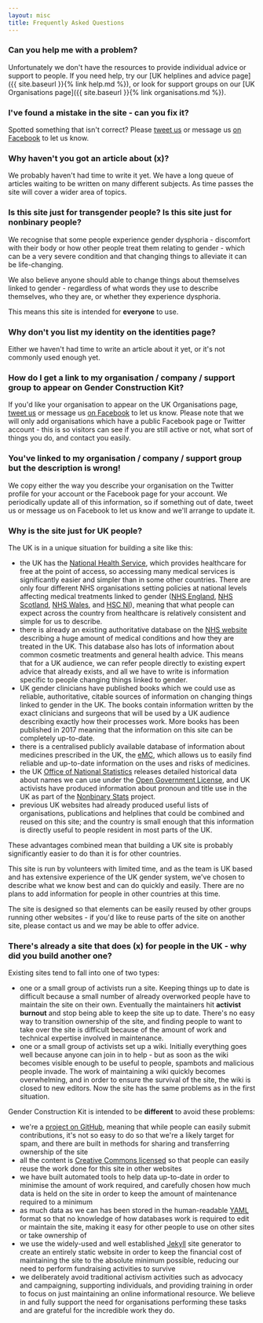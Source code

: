 ```yaml
---
layout: misc
title: Frequently Asked Questions
---
```


### Can you help me with a problem?

Unfortunately we don't have the resources to provide individual advice or support to people. If you need help, try our [UK helplines and advice page]({{ site.baseurl }}{% link help.md %}), or look for support groups on our [UK Organisations page]({{ site.baseurl }}{% link organisations.md %}).

### I've found a mistake in the site - can you fix it?

Spotted something that isn't correct? Please [tweet us](https://twitter.com/genderkit) or message us [on Facebook](https://www.facebook.com/genderkit) to let us know.

### Why haven't you got an article about (x)?

We probably haven't had time to write it yet. We have a long queue of articles waiting to be written on many different subjects. As time passes the site will cover a wider area of topics.

### Is this site just for transgender people? Is this site just for nonbinary people?

We recognise that some people experience gender dysphoria - discomfort with their body or how other people treat them relating to gender - which can be a very severe condition and that changing things to alleviate it can be life-changing.

We also believe anyone should able to change things about themselves linked to gender - regardless of what words they use to describe themselves, who they are, or whether they experience dysphoria.

This means this site is intended for **everyone** to use.

### Why don't you list my identity on the identities page?

Either we haven't had time to write an article about it yet, or it's not commonly used enough yet.

### How do I get a link to my organisation / company / support group to appear on Gender Construction Kit?

If you'd like your organisation to appear on the UK Organisations page, [tweet us](https://twitter.com/genderkit) or message us [on Facebook](https://www.facebook.com/genderkit) to let us know. Please note that we will only add organisations which have a public Facebook page or Twitter account - this is so visitors can see if you are still active or not, what sort of things you do, and contact you easily.

### You've linked to my organisation / company / support group but the description is wrong!

We copy either the way you describe your organisation on the Twitter profile for your account or the Facebook page for your account. We periodically update all of this information, so if something out of date, tweet us or message us on Facebook to let us know and we'll arrange to update it.

### Why is the site just for UK people?

The UK is in a unique situation for building a site like this:

- the UK has the [National Health Service](https://en.wikipedia.org/wiki/National_Health_Service), which provides healthcare for free at the point of access, so accessing many medical services is significantly easier and simpler than in some other countries. There are only four different NHS organisations setting policies at national levels affecting medical treatments linked to gender ([NHS England](https://en.wikipedia.org/wiki/National_Health_Service_(England)), [NHS Scotland](https://en.wikipedia.org/wiki/NHS_Scotland), [NHS Wales](https://en.wikipedia.org/wiki/NHS_Wales), and [HSC NI](https://en.wikipedia.org/wiki/Health_and_Social_Care_in_Northern_Ireland)), meaning that what people can expect across the country from healthcare is relatively consistent and simple for us to describe.
- there is already an existing authoritative database on the [NHS website](http://www.nhs.uk/conditions/Pages/hub.aspx) describing a huge amount of medical conditions and how they are treated in the UK. This database also has lots of information about common cosmetic treatments and general health advice. This means that for a UK audience, we can refer people directly to existing expert advice that already exists, and all we have to write is information specific to people changing things linked to gender.
- UK gender clinicians have published books which we could use as reliable, authoritative, citable sources of information on changing things linked to gender in the UK. The books contain information written by the exact clinicians and surgeons that will be used by a UK audience describing exactly how their processes work. More books has been published in 2017 meaning that the information on this site can be completely up-to-date.
- there is a centralised publicly available database of information about medicines prescribed in the UK, the [eMC](https://www.medicines.org.uk/emc/), which allows us to easily find reliable and up-to-date information on the uses and risks of medicines.
- the UK [Office of National Statistics](https://www.ons.gov.uk/) releases detailed historical data about names we can use under the [Open Government License](http://www.nationalarchives.gov.uk/doc/open-government-licence/version/3/), and UK activists have produced information about pronoun and title use in the UK as part of the [Nonbinary Stats](http://nonbinarystats.tumblr.com/) project.
- previous UK websites had already produced useful lists of organisations, publications and helplines that could be combined and reused on this site; and the country is small enough that this information is directly useful to people resident in most parts of the UK.

These advantages combined mean that building a UK site is probably significantly easier to do than it is for other countries.

This site is run by volunteers with limited time, and as the team is UK based and has extensive experience of the UK gender system, we've chosen to describe what we know best and can do quickly and easily. There are no plans to add information for people in other countries at this time.

The site is designed so that elements can be easily reused by other groups running other websites - if you'd like to reuse parts of the site on another site, please contact us and we may be able to offer advice.

### There's already a site that does (x) for people in the UK - why did you build another one?

Existing sites tend to fall into one of two types:

- one or a small group of activists run a site. Keeping things up to date is difficult because a small number of already overworked people have to maintain the site on their own. Eventually the maintainers hit **activist burnout** and stop being able to keep the site up to date. There's no easy way to transition ownership of the site, and finding people to want to take over the site is difficult because of the amount of work and technical expertise involved in maintenance.
- one or a small group of activists set up a wiki. Initially everything goes well because anyone can join in to help - but as soon as the wiki becomes visible enough to be useful to people, spambots and malicious people invade. The work of maintaining a wiki quickly becomes overwhelming, and in order to ensure the survival of the site, the wiki is closed to new editors. Now the site has the same problems as in the first situation.

Gender Construction Kit is intended to be **different** to avoid these problems:

- we're a [project on GitHub](https://github.com/genderkit/genderkit), meaning that while people can easily submit contributions, it's not so easy to do so that we're a likely target for spam, and there are built in methods for sharing and transferring ownership of the site
- all the content is [Creative Commons licensed](https://creativecommons.org/licenses/by/4.0/) so that people can easily reuse the work done for this site in other websites
- we have built automated tools to help data up-to-date in order to minimise the amount of work required, and carefully chosen how much data is held on the site in order to keep the amount of maintenance required to a minimum
- as much data as we can has been stored in the human-readable [YAML](https://en.wikipedia.org/wiki/YAML) format so that no knowledge of how databases work is required to edit or maintain the site, making it easy for other people to use on other sites or take ownership of
- we use the widely-used and well established [Jekyll](https://en.wikipedia.org/wiki/Jekyll_(software)) site generator to create an entirely static website in order to keep the financial cost of maintaining the site to the absolute minimum possible, reducing our need to perform fundraising activities to survive
- we deliberately avoid traditional activism activities such as advocacy and campaigning, supporting individuals, and providing training in order to focus on just maintaining an online informational resource. We believe in and fully support the need for organisations performing these tasks and are grateful for the incredible work they do.